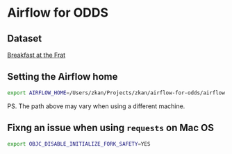 # Airflow for ODDS

## Dataset

[Breakfast at the Frat](https://www.dunnhumby.com/careers/engineering/sourcefiles)

## Setting the Airflow home

```sh
export AIRFLOW_HOME=/Users/zkan/Projects/zkan/airflow-for-odds/airflow
```

PS. The path above may vary when using a different machine.

## Fixng an issue when using `requests` on Mac OS

```sh
export OBJC_DISABLE_INITIALIZE_FORK_SAFETY=YES
```
